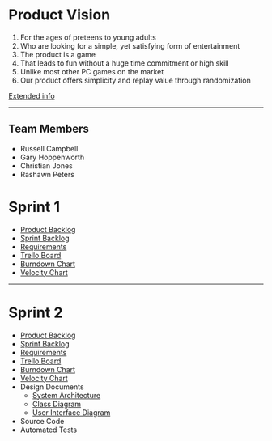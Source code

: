 # Product Vision
1. For the ages of preteens to young adults
2. Who are looking for a simple, yet satisfying form of entertainment
3. The product is a game
4. That leads to fun without a huge time commitment or high skill
5. Unlike most other PC games on the market
6. Our product offers simplicity and replay value through randomization

[Extended info](https://github.com/rashawnpeters/cop4331-group2/blob/master/Artifacts/product_vision.md)

---
## Team Members

- Russell Campbell
- Gary Hoppenworth
- Christian Jones
- Rashawn Peters

# Sprint 1

* [Product Backlog](https://github.com/rashawnpeters/cop4331-group2/blob/master/Artifacts/product_backlog.md)
* [Sprint Backlog](https://github.com/rashawnpeters/cop4331-group2/blob/master/Artifacts/sprint1_backlog.md)
* [Requirements](https://github.com/rashawnpeters/cop4331-group2/blob/master/Artifacts/requirements.md)
* [Trello Board](https://trello.com/b/k14W6q1c/cop4331-group2)
* [Burndown Chart](https://docs.google.com/spreadsheets/d/18VUI8Ta6aBY3HgJH9A6JNLx4YcdEPwzw_UbUKSVFDfQ/edit?usp=sharing)
* [Velocity Chart](https://docs.google.com/spreadsheets/d/16ysRusBVkkAfoPKgARBptCvqvAWeJbdyo0cIgsfH7g4/edit?usp=sharing)

---

# Sprint 2

* [Product Backlog](https://github.com/rashawnpeters/cop4331-group2/blob/master/Artifacts/product_backlog.md)
* [Sprint Backlog](https://github.com/rashawnpeters/cop4331-group2/blob/master/Artifacts/sprint1_backlog.md)
* [Requirements](https://github.com/rashawnpeters/cop4331-group2/blob/master/Artifacts/requirements.md)
* [Trello Board](https://trello.com/b/k14W6q1c/cop4331-group2)
* [Burndown Chart](https://docs.google.com/spreadsheets/d/18VUI8Ta6aBY3HgJH9A6JNLx4YcdEPwzw_UbUKSVFDfQ/edit?usp=sharing)
* [Velocity Chart](https://docs.google.com/spreadsheets/d/16ysRusBVkkAfoPKgARBptCvqvAWeJbdyo0cIgsfH7g4/edit?usp=sharing)
* Design Documents
    * [System Architecture]()
    * [Class Diagram]()
    * [User Interface Diagram](https://github.com/rashawnpeters/cop4331-group2/blob/master/Artifacts/images/User%20Interface%20diagram.png)
* Source Code
* Automated Tests

